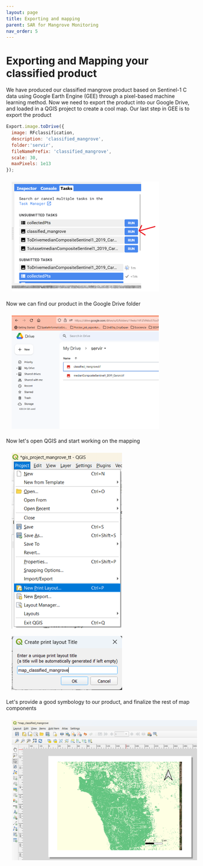 ```yaml
---
layout: page
title: Exporting and mapping
parent: SAR for Mangrove Monitoring
nav_order: 5
---
```


# Exporting and Mapping your classified product

We have produced our classified mangrove product based on Sentinel-1 C data using Google Earth Engine (GEE) through a pixel-based machine learning method. Now we need to export the product into our Google Drive, and loaded in a QGIS project to create a cool map.  Our last step in GEE is to export the product


```javascript
Export.image.toDrive({
  image: RFclassification,  
  description: 'classified_mangrove', 
  folder:'servir', 
  fileNamePrefix: 'classified_mangrove',
  scale: 30,
  maxPixels: 1e13
});
```

<img align="center" src="../images/sar_mangrove/06.png" hspace="15" vspace="10" width="400">

Now we can find our product in the Google Drive folder

<img align="center" src="../images/sar_mangrove/07.png" hspace="15" vspace="10" width="400">

Now let's open QGIS and start working on the mapping

<img align="center" src="../images/sar_mangrove/08.png" hspace="15" vspace="10" width="300">  <img align="center" src="../images/sar_mangrove/09.png" hspace="15" vspace="10" width="300">

Let's provide a good symbology to our product, and finalize the rest of map components

<img align="center" src="../images/sar_mangrove/10.png" hspace="15" vspace="10" width="600">